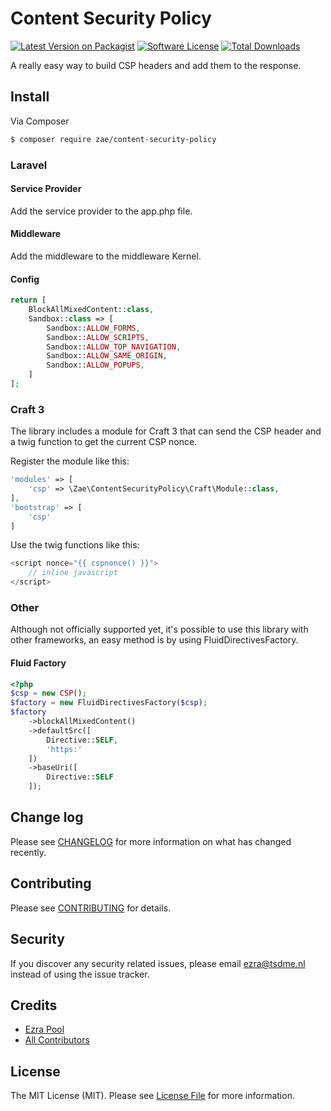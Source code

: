 # Content Security Policy

[![Latest Version on Packagist][ico-version]][link-packagist]
[![Software License][ico-license]](LICENSE.md)
[![Total Downloads][ico-downloads]][link-downloads]

A really easy way to build CSP headers and add them to the response.

## Install

Via Composer

``` bash
$ composer require zae/content-security-policy
```

### Laravel

#### Service Provider

Add the service provider to the app.php file.

#### Middleware 

Add the middleware to the middleware Kernel.

#### Config

~~~php
return [
	BlockAllMixedContent::class,
    Sandbox::class => [
        Sandbox::ALLOW_FORMS,
        Sandbox::ALLOW_SCRIPTS,
        Sandbox::ALLOW_TOP_NAVIGATION,
        Sandbox::ALLOW_SAME_ORIGIN,
        Sandbox::ALLOW_POPUPS,
    ]
];
~~~

### Craft 3
The library includes a module for Craft 3 that can send the CSP header and a twig
function to get the current CSP nonce.

Register the module like this:

~~~php
'modules' => [
    'csp' => \Zae\ContentSecurityPolicy\Craft\Module::class,
],
'bootstrap' => [
    'csp'
]
~~~

Use the twig functions like this:

~~~php
<script nonce="{{ cspnonce() }}">
    // inline javascript
</script>
~~~

### Other

Although not officially supported yet, it's possible to use this library with other frameworks,
an easy method is by using FluidDirectivesFactory.

#### Fluid Factory

~~~php
<?php
$csp = new CSP();
$factory = new FluidDirectivesFactory($csp);
$factory
    ->blockAllMixedContent()
    ->defaultSrc([
        Directive::SELF,
        'https:'
    ])
    ->baseUri([
        Directive::SELF
    ]);
~~~

## Change log

Please see [CHANGELOG](CHANGELOG.md) for more information on what has changed recently.

## Contributing

Please see [CONTRIBUTING](CONTRIBUTING.md) for details.

## Security

If you discover any security related issues, please email ezra@tsdme.nl instead of using the issue tracker.

## Credits

- [Ezra Pool][link-author]
- [All Contributors][link-contributors]

## License

The MIT License (MIT). Please see [License File](LICENSE.md) for more information.

[ico-version]: https://img.shields.io/packagist/v/zae/content-security-policy.svg?style=flat-square
[ico-license]: https://img.shields.io/badge/license-MIT-brightgreen.svg?style=flat-square
[ico-downloads]: https://img.shields.io/packagist/dt/zae/content-security-policy.svg?style=flat-square

[link-packagist]: https://packagist.org/packages/zae/content-security-policy
[link-downloads]: https://packagist.org/packages/zae/content-security-policy
[link-author]: https://github.com/zae
[link-contributors]: ../../contributors
